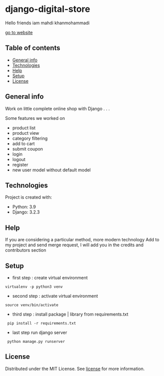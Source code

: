 # django-digital-store

Hello friends iam mahdi khanmohammadi 

[go to website](https://mahdikhan517.pythonanywhere.com/)

## Table of contents

* [General info](#General-info)
* [Technologies](#Technologies)
* [Help](#Help)
* [Setup](#Setup)
* [License](#license)

## General info

Work on little complete online shop with Django . . .

Some features we worked on

* product list
* product view
* category filtering
* add to cart
* submit coupon
* login
* logout
* register
* new user model without default model

## Technologies

Project is created with:

* Python: 3.9
* Django: 3.2.3

## Help

If you are considering a particular method, more modern technology Add to my project and send merge request, I will add
you in the credits and contributors section

## Setup

* first step : create virtual environment

```shell
virtualenv -p python3 venv 
```

* second step : activate virtual environment

```shell
source venv/bin/activate  
```

* third step : install package | library from requirements.txt

```shell
 pip install -r requirements.txt
```

* last step run django server

```shell
 python manage.py runserver
```

## License

Distributed under the MIT License. See [license](LICENSE) for more information.
